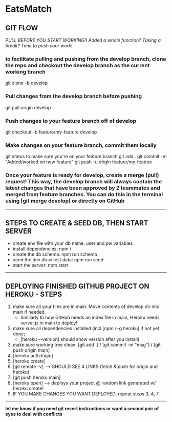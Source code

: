 # EatsMatch

## GIT FLOW

*PULL BEFORE YOU START WORKING!! Added a whole function? Taking a break? Time to push your work!*

### to facilitate pulling and pushing from the develop branch, clone the repo and checkout the develop branch as the current working branch

git clone -b develop <repo-url>

### Pull changes from the develop branch before pushing

git pull origin develop

### Push changes to your feature branch off of develop

git checkout -b feature/my-feature develop

### Make changes on your feature branch, commit them locally

git status to make sure you're on your feature branch
git add .
git commit -m "Added/worked on new feature"
git push -u origin feature/my-feature

### Once your feature is ready for develop, create a merge (pull) request! This way, the develop branch will always contain the latest changes that have been approved by 2 teammates and merged from feature branches. You can do this in the terminal using [git merge develop] or directly on GitHub

**********

## STEPS TO CREATE & SEED DB, THEN START SERVER

- create env file with your db name, user and pw variables
- install dependencies; npm i
- create the db schema: npm run schema
- seed the dev db w test data: npm run seed
- start the server: npm start

**********

## DEPLOYING FINISHED GITHUB PROJECT ON HEROKU - STEPS

1. make sure all your files are in main. Move contents of develop dir into main if needed.
    - Similarly to how GitHub needs an index file in main, Heroku needs server.js in main to deploy!
2. make sure all dependencies installed (incl [npm i -g heroku] if not yet done;
    - [heroku --version] should show version after you install).
3. make sure working tree clean: [git add .] / [git commit -m "msg"] / [git push origin main]
4. [heroku auth:login]
5. [heroku create]
6. [git remote -v] --> SHOULD SEE 4 LINKS (fetch & push for origin and heroku)
7. [git push heroku main]
8. [heroku open] --> deploys your project @ random link generated w/ heroku create!
9. IF YOU MAKE CHANGES YOU WANT DEPLOYED: repeat steps 3, 4, 7

**********

**let me know if you need git revert instructions or want a second pair of eyes to deal with conflicts**
